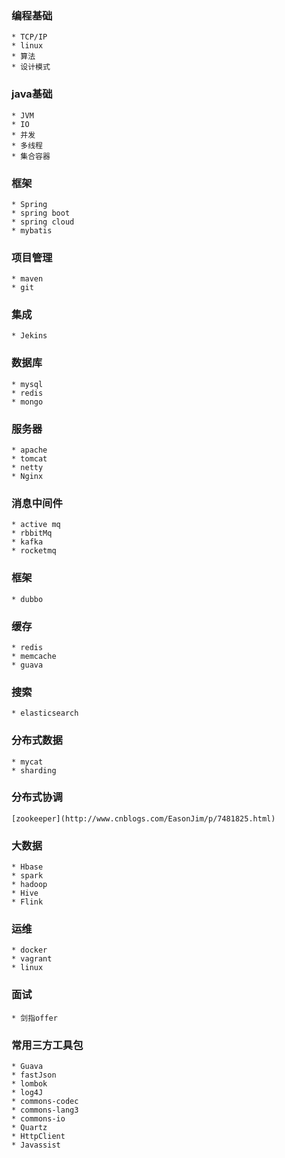 ### 编程基础
	* TCP/IP
	* linux
	* 算法
	* 设计模式

### java基础
	* JVM
	* IO
	* 并发
	* 多线程
	* 集合容器

### 框架
	* Spring
	* spring boot
	* spring cloud
	* mybatis

### 项目管理
	* maven
	* git

### 集成
	* Jekins
### 数据库
	* mysql
	* redis
	* mongo

### 服务器	
	* apache
	* tomcat 
	* netty 
	* Nginx

### 消息中间件
	* active mq
	* rbbitMq
	* kafka
	* rocketmq
### 框架
	* dubbo
### 缓存
	* redis
	* memcache
	* guava

### 搜索
	* elasticsearch
	
### 分布式数据
	* mycat
	* sharding

### 分布式协调
	
	[zookeeper](http://www.cnblogs.com/EasonJim/p/7481825.html)
	
### 大数据
	* Hbase
	* spark
	* hadoop
	* Hive
	* Flink
	
### 运维
	* docker
	* vagrant
	* linux
	
### 面试
	* 剑指offer
	
### 常用三方工具包
	* Guava
	* fastJson
	* lombok
	* log4J
	* commons-codec
	* commons-lang3
	* commons-io
	* Quartz
	* HttpClient
	* Javassist	
	
	
